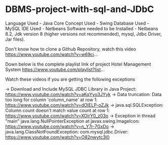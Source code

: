 # DBMS-project-with-sql-and-JDbC
Language Used -  Java Core 
Concept Used - Swing 
Database Used - MySQL 
IDE Used - Netbeans
Software needed to be Installed - Netbeans 8.2, Jdk version 8 (higher versions not recommended), mysql, Jdbc Driver, Jar files).

Don't know how to clone a Github Repository, watch this video
https://www.youtube.com/watch?v=w69ci...


Down below is the complete playlist link of project Hotel Management System
https://www.youtube.com/playlist?list... 

Watch these videos if you are getting the following exceptions

-> Download and Include MySQL JDBC Library in Java Project: https://www.youtube.com/watch?v=aKqYyo3JYyk
-> Data truncation: Data too long for column 'column_name' at row 1: https://www.youtube.com/watch?v=dOIELP-oZJk
->  java.sql.SQLException: Column count doesn't match value count at row 1: https://www.youtube.com/watch?v=XOirY0_z03o
-> Exception in thread "main" java.lang.NullPointerException at javax.swing.ImageIcon: https://www.youtube.com/watch?v=n_Y7r-7GxDo
-> java.lang.ClassNotFoundException: com.mysql.jdbc.Driver: https://www.youtube.com/watch?v=O82nwytc3l0


